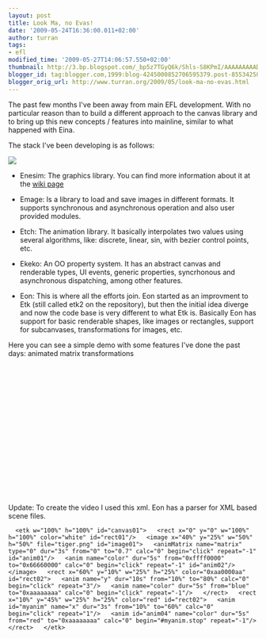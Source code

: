 ```yaml
---
layout: post
title: Look Ma, no Evas!
date: '2009-05-24T16:36:00.011+02:00'
author: turran
tags:
- efl
modified_time: '2009-05-27T14:06:57.550+02:00'
thumbnail: http://3.bp.blogspot.com/_bp5z7TGyQ6k/Shls-S8KPmI/AAAAAAAAADU/627hq5uzL6g/s72-c/stack.png
blogger_id: tag:blogger.com,1999:blog-4245000852706595379.post-8553425046068439419
blogger_orig_url: http://www.turran.org/2009/05/look-ma-no-evas.html
---
```


The past few months I've been away from main EFL development. With no particular reason than to build a different approach to the canvas library and to bring up this new concepts / features into mainline, similar to what happened with Eina.  
  
The stack I've been developing is as follows:  
  
[![](http://3.bp.blogspot.com/_bp5z7TGyQ6k/Shls-S8KPmI/AAAAAAAAADU/627hq5uzL6g/s400/stack.png)](http://3.bp.blogspot.com/_bp5z7TGyQ6k/Shls-S8KPmI/AAAAAAAAADU/627hq5uzL6g/s1600-h/stack.png)  
  

*   Enesim: The graphics library. You can find more information about it at the [wiki page](http://trac.enlightenment.org/e/wiki/Enesim)  
    
*   Emage: Is a library to load and save images in different formats. It supports synchronous and asynchronous operation and also user provided modules.  
    
*   Etch: The animation library. It basically interpolates two values using several algorithms, like: discrete, linear, sin, with bezier control points, etc.  
    
*   Ekeko: An OO property system. It has an abstract canvas and renderable types, UI events, generic properties, syncrhonous and asynchronous dispatching, among other features.  
    
*   Eon: This is where all the efforts join. Eon started as an improvment to Etk (still called etk2 on the repository), but then the initial idea diverge and now the code base is very different to what Etk is. Basically Eon has support for basic renderable shapes, like images or rectangles, support for subcanvases, transformations for images, etc.  
    

  
Here you can see a simple demo with some features I've done the past days: animated matrix transformations  
  
  
<object id="BLOG_video-995868701a49816b" class="BLOG_video_class" contentid="995868701a49816b" width="320" height="266"></object>
  
  
Update: To create the video I used this xml. Eon has a parser for XML based scene files.  
  
`  
<etk w="100%" h="100%" id="canvas01">  
<rect x="0" y="0" w="100%" h="100%" color="white" id="rect01"/>  
<image x="40%" y="25%" w="50%" h="50%" file="tiger.png" id="image01">  
<animMatrix name="matrix" type="0" dur="3s" from="0" to="0.7" calc="0" begin="click" repeat="-1" id="anim01"/>  
<anim name="color" dur="5s" from="0xffff0000" to="0x66660000" calc="0" begin="click" repeat="-1" id="anim02"/>  
</image>  
<rect x="60%" y="10%" w="25%" h="25%" color="0xaa0000aa" id="rect02">  
<anim name="y" dur="10s" from="10%" to="80%" calc="0" begin="click" repeat="3"/>  
<anim name="color" dur="5s" from="blue" to="0xaaaaaaaa" calc="0" begin="click" repeat="-1"/>  
</rect>  
<rect x="10%" y="45%" w="25%" h="25%" color="red" id="rect02">  
<anim id="myanim" name="x" dur="3s" from="10%" to="60%" calc="0" begin="click" repeat="1"/>  
<anim id="anim04" name="color" dur="5s" from="red" to="0xaaaaaaaa" calc="0" begin="#myanim.stop" repeat="-1"/>  
</rect>  
</etk>  
`
